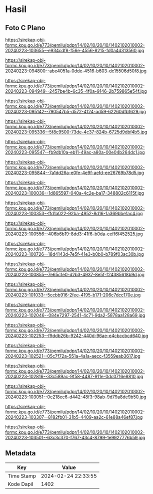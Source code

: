 # Hasil

## Foto C Plano

https://sirekap-obj-formc.kpu.go.id/e773/pemilu/pdpr/14/02/10/20/10/1402102010002-20240223-103655--e934cdf8-f56e-4556-8215-fd0a4d313560.jpg

https://sirekap-obj-formc.kpu.go.id/e773/pemilu/pdpr/14/02/10/20/10/1402102010002-20240223-094800--abe4051a-0dde-4516-b603-dc15506d50f8.jpg

https://sirekap-obj-formc.kpu.go.id/e773/pemilu/pdpr/14/02/10/20/10/1402102010002-20240223-094949--2457be4b-6c35-4f0a-9146-2b759865e54f.jpg

https://sirekap-obj-formc.kpu.go.id/e773/pemilu/pdpr/14/02/10/20/10/1402102010002-20240223-095142--790547b5-d572-4124-ad59-62260dfb1629.jpg

https://sirekap-obj-formc.kpu.go.id/e773/pemilu/pdpr/14/02/10/20/10/1402102010002-20240223-095336--5f8c9500-73de-4c37-824b-6725d9dbf4b5.jpg

https://sirekap-obj-formc.kpu.go.id/e773/pemilu/pdpr/14/02/10/20/10/1402102010002-20240223-095547--fb9db10a-eb11-49ac-a80a-00e04b264dc1.jpg

https://sirekap-obj-formc.kpu.go.id/e773/pemilu/pdpr/14/02/10/20/10/1402102010002-20240223-095844--7a1dd26a-e0fe-4e9f-aefd-ee26769b78d5.jpg

https://sirekap-obj-formc.kpu.go.id/e773/pemilu/pdpr/14/02/10/20/10/1402102010002-20240223-100036--1d865597-040a-4c2e-ba17-348802c6115f.jpg

https://sirekap-obj-formc.kpu.go.id/e773/pemilu/pdpr/14/02/10/20/10/1402102010002-20240223-100353--ffd1a022-92ba-4952-8d16-1a369bbe1ac4.jpg

https://sirekap-obj-formc.kpu.go.id/e773/pemilu/pdpr/14/02/10/20/10/1402102010002-20240223-100556--406b6b19-8dd3-41f6-b0da-ceff6f452525.jpg

https://sirekap-obj-formc.kpu.go.id/e773/pemilu/pdpr/14/02/10/20/10/1402102010002-20240223-100726--18d4143d-7e5f-41e3-b0b0-b789f03ac30b.jpg

https://sirekap-obj-formc.kpu.go.id/e773/pemilu/pdpr/14/02/10/20/10/1402102010002-20240223-100855--7e65c1e0-d2b3-4937-8e5f-f24385618b9d.jpg

https://sirekap-obj-formc.kpu.go.id/e773/pemilu/pdpr/14/02/10/20/10/1402102010002-20240223-101033--5ccbb916-2fee-4195-b171-206c7dcc170e.jpg

https://sirekap-obj-formc.kpu.go.id/e773/pemilu/pdpr/14/02/10/20/10/1402102010002-20240223-102046--084e7297-2541-4c71-9da2-5878aa128a69.jpg

https://sirekap-obj-formc.kpu.go.id/e773/pemilu/pdpr/14/02/10/20/10/1402102010002-20240223-102253--f9ddb26b-9242-440d-96ae-e4cbccbcd640.jpg

https://sirekap-obj-formc.kpu.go.id/e773/pemilu/pdpr/14/02/10/20/10/1402102010002-20240223-102521--05c7f72a-551a-4a1a-aecc-f3559eab3617.jpg

https://sirekap-obj-formc.kpu.go.id/e773/pemilu/pdpr/14/02/10/20/10/1402102010002-20240223-102816--33c589ac-9f58-4487-911e-0dc0716e8810.jpg

https://sirekap-obj-formc.kpu.go.id/e773/pemilu/pdpr/14/02/10/20/10/1402102010002-20240223-103051--0c218ec6-d442-48f3-98ab-9d79a8de9b50.jpg

https://sirekap-obj-formc.kpu.go.id/e773/pemilu/pdpr/14/02/10/20/10/1402102010002-20240223-103307--8182fb01-31b5-4409-aa2c-61e88a46ef87.jpg

https://sirekap-obj-formc.kpu.go.id/e773/pemilu/pdpr/14/02/10/20/10/1402102010002-20240223-103501--63c3c370-f767-43c4-8799-1e9927776b59.jpg


## Metadata

| Key        | Value               |
| ---------- | ------------------- |
| Time Stamp | 2024-02-24 22:33:55 |
| Kode Dapil | 1402                |



